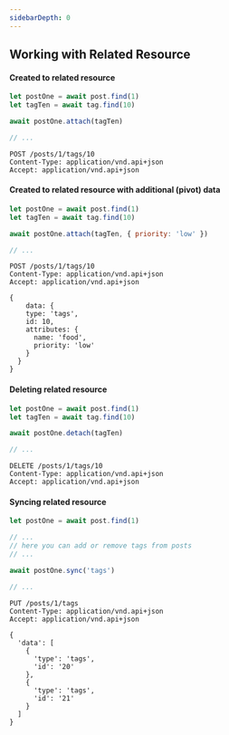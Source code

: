 ```yaml
---
sidebarDepth: 0
---
```


## Working with Related Resource

#### Created to related resource

```javascript
let postOne = await post.find(1)
let tagTen = await tag.find(10)

await postOne.attach(tagTen)

// ...
```

```
POST /posts/1/tags/10
Content-Type: application/vnd.api+json
Accept: application/vnd.api+json
```

#### Created to related resource with additional (pivot) data

```javascript
let postOne = await post.find(1)
let tagTen = await tag.find(10)

await postOne.attach(tagTen, { priority: 'low' })

// ...
```

```
POST /posts/1/tags/10
Content-Type: application/vnd.api+json
Accept: application/vnd.api+json

{
    data: {
    type: 'tags',
    id: 10,
    attributes: {
      name: 'food',
      priority: 'low'
    }
  }
}
```

#### Deleting related resource

```javascript
let postOne = await post.find(1)
let tagTen = await tag.find(10)

await postOne.detach(tagTen)

// ...
```

```
DELETE /posts/1/tags/10
Content-Type: application/vnd.api+json
Accept: application/vnd.api+json
```

#### Syncing related resource

```javascript
let postOne = await post.find(1)

// ... 
// here you can add or remove tags from posts  
// ...

await postOne.sync('tags')

// ...
```

```
PUT /posts/1/tags
Content-Type: application/vnd.api+json
Accept: application/vnd.api+json

{
  'data': [
    {
      'type': 'tags',
      'id': '20'
    },
    {
      'type': 'tags',
      'id': '21'
    }
  ]
}
```

